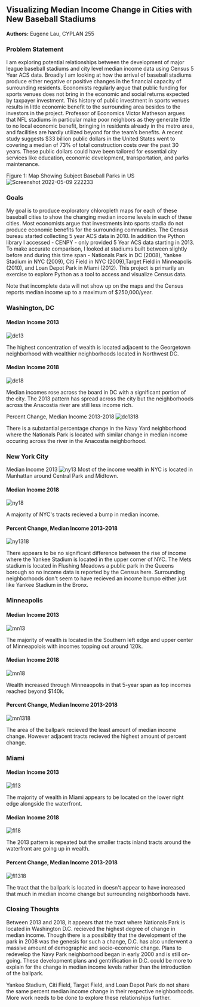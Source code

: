 ## Visualizing Median Income Change in Cities with New Baseball Stadiums

**Authors:** Eugene Lau, CYPLAN 255

### Problem Statement

I am exploring potential relationships between the development of major league baseball stadiums and city level median income data using Census 5 Year ACS data. Broadly I am looking at how the arrival of baseball stadiums produce either negative or positive changes in the financial capacity of surrounding residents. Economists regularly argue that public funding for sports venues does not bring in the economic and social returns expected by taxpayer investment. This history of public investment in sports venues results in little economic benefit to the surrounding area besides to the investors in the project. Professor of Economics Victor Matheson argues that NFL stadiums in particular make poor neighbors as they generate little to no local economic benefit, bringing in residents already in the metro area, and facilities are hardly utilized beyond for the team’s benefits. A recent study suggests $33 billion public dollars in the United States went to covering a median of 73% of total construction costs over the past 30 years. These public dollars could have been tailored for essential city services like education, economic development, transportation, and parks maintenance.  

Figure 1: Map Showing Subject Baseball Parks in US
![Screenshot 2022-05-09 222233](https://user-images.githubusercontent.com/98058718/167548157-453d7c75-072b-4ea7-8196-fd5af85eb694.jpg)

### Goals
My goal is to produce exploratory chloropleth maps for each of these baseball cities to show the changing median income levels in each of these cities. Most economists argue that investments into sports stadia do not produce economic benefits for the surrounding communities. The Census bureau started collecting 5 year ACS data in 2010. In addition the Python library I accessed - CENPY - only provided 5 Year ACS data starting in 2013. To make accurate comparison, I looked at stadiums built between slightly before and during this time span - Nationals Park in DC (2008), Yankee Stadium in NYC (2009), Citi Field in NYC (2009),Target Field in Minneapolis (2010), and Loan Depot Park in Miami (2012). This project is primarily an exercise to explore Python as a tool to access and visualize Census data.

Note that incomplete data will not show up on the maps and the Census reports median income up to a maximum of $250,000/year.


### Washington, DC

#### Median Income 2013
![dc13](https://user-images.githubusercontent.com/98058718/167562286-501d2496-bab6-4f58-9ffe-c56737dc0281.png)

The highest concentration of wealth is located adjacent to the Georgetown neighborhood with wealthier neighborhoods located in Northwest DC.



#### Median Income 2018
![dc18](https://user-images.githubusercontent.com/98058718/167562297-bd65f6a1-f98c-4168-a66a-c6e5ffe8e0d0.png)

Median incomes rose across the board in DC with a significant portion of the city. The 2013 pattern has spread across the city but the neighborhoods across the Anacostia river are still less income rich. 



Percent Change, Median Income 2013-2018
![dc1318](https://user-images.githubusercontent.com/98058718/167562307-ea06365e-722e-4e16-8369-804a741b54cd.png)

There is a substantial percentage change in the Navy Yard neighborhood where the Nationals Park is located with similar change in median income occuring across the river in the Anacostia neighborhood.



### New York City

Median Income 2013
![ny13](https://user-images.githubusercontent.com/98058718/167562321-03a55e15-a05d-4c9e-941f-cf89b7d9b60a.png)
Most of the income wealth in NYC is located in Manhattan around Central Park and Midtown. 



#### Median Income 2018
![ny18](https://user-images.githubusercontent.com/98058718/167562328-e1417dec-9e7e-44b3-8e41-294ee89869da.png)

A majority of NYC's tracts recieved a bump in median income. 



#### Percent Change, Median Income 2013-2018
![ny1318](https://user-images.githubusercontent.com/98058718/167562341-9e6ec93e-e3d8-4094-bd97-9c2bc0385b69.png)

There appears to be no significant difference between the rise of income where the Yankee Stadium is located in the upper corner of NYC. The Mets stadium is located in Flushing Meadows a public park in the Queens borough so no income data is reported by the Census here. Surrounding neighborhoods don't seem to have recieved an income bumpo either just like Yankee Stadium in the Bronx. 



### Minneapolis

#### Median Income 2013
![mn13](https://user-images.githubusercontent.com/98058718/167562373-1464e37d-911b-463d-925c-d64c7a739ac8.png)

The majority of wealth is located in the Southern left edge and upper center of Minneapolois with incomes topping out around 120k.



#### Median Income 2018
![mn18](https://user-images.githubusercontent.com/98058718/167562382-4984014c-592f-4927-98fb-d4ae6279219e.png)

Wealth increased through Minneaopolis in that 5-year span as top incomes reached beyond $140k.



#### Percent Change, Median Income 2013-2018
![mn1318](https://user-images.githubusercontent.com/98058718/167562395-cde7e8e0-9fa5-470e-b731-09e4d63272ad.png)

The area of the ballpark recieved the least amount of median income change. However adjacent tracts recieved the highest amount of percent change.


### Miami

#### Median Income 2013
![fl13](https://user-images.githubusercontent.com/98058718/167562406-3c5c1140-5c44-41ff-96fd-5563a5ace674.png)

The majority of wealth in Miami appears to be located on the lower right edge alongside the waterfront. 



#### Median Income 2018
![fl18](https://user-images.githubusercontent.com/98058718/167562413-4fce3fd8-7aac-457f-afc6-7924fc429745.png)

The 2013 pattern is repeated but the smaller tracts inland tracts around the waterfront are going up in wealth. 



#### Percent Change, Median Income 2013-2018
![fl1318](https://user-images.githubusercontent.com/98058718/167562421-5a645ef6-708c-4e56-ae08-16d152f60803.png)

The tract that the ballpark is located in doesn't appear to have increased that much in median income change but surrounding neighborhoods have. 

### Closing Thoughts

Between 2013 and 2018, it appears that the tract where Nationals Park is located in Washington D.C. recieved the highest degree of change in median income. Though there is a possibility that the development of the park in 2008 was the genesis for such a change, D.C. has also underwent a massive amount of demographic and socio-economic change. Plans to redevelop the Navy Park neighborhood began in early 2000 and is still on-going. These development plans and gentrification in D.C. could be more to explain for the change in median income levels rather than the introduction of the ballpark. 

Yankee Stadium, Citi Field, Target Field, and Loan Depot Park do not share the same percent median income change in their respective neighborhoods. More work needs to be done to explore these relationships further. 
